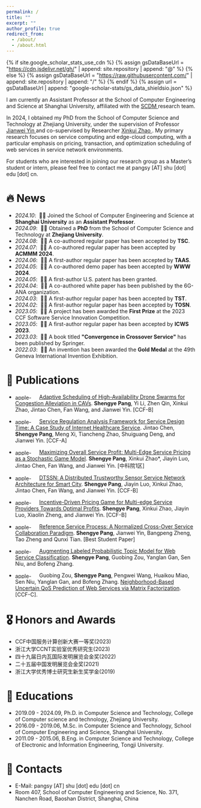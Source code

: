 ```yaml
---
permalink: /
title: ""
excerpt: ""
author_profile: true
redirect_from: 
  - /about/
  - /about.html
---
```


{% if site.google_scholar_stats_use_cdn %}
{% assign gsDataBaseUrl = "https://cdn.jsdelivr.net/gh/" | append: site.repository | append: "@" %}
{% else %}
{% assign gsDataBaseUrl = "https://raw.githubusercontent.com/" | append: site.repository | append: "/" %}
{% endif %}
{% assign url = gsDataBaseUrl | append: "google-scholar-stats/gs_data_shieldsio.json" %}

<span class='anchor' id='about-me'></span>

I am currently an Assistant Professor at the School of Computer Engineering and Science at Shanghai University, affiliated with the <a href='https://scdm-shu.github.io'> SCDM </a> research team. 

In 2024, I obtained my PhD from the School of Computer Science and Technology at Zhejiang University, under the supervision of Professor <a href='https://mypage.zju.edu.cn/0001038/'> Jianwei Yin </a> and co-supervised by Researcher <a href='https://person.zju.edu.cn/zjuzxk'> Xinkui Zhao </a>. My primary research focuses on service computing and edge-cloud computing, with a particular emphasis on pricing, transaction, and optimization scheduling of web services in service network environments. 

For students who are interested in joining our research group as a Master’s student or intern, please feel free to contact me at pangsy \[AT\] shu [dot] edu [dot] cn.

<span class='anchor' id='news'></span>

# 🔥 News
- *2024.10*: &nbsp;🎉🎉 Joined the School of Computer Engineering and Science at **Shanghai University** as an **Assistant Professor**.
- *2024.09*: &nbsp;🎉🎉 Obtained a **PhD** from the School of Computer Science and Technology at **Zhejiang University**.
- *2024.08*: &nbsp;🎉🎉 A co-authored regular paper has been accepted by **TSC**.
- *2024.07*: &nbsp;🎉🎉 A co-authored regular paper has been accepted by **ACMMM 2024**.
- *2024.06*: &nbsp;🎉🎉 A first-author regular paper has been accepted by **TAAS**.
- *2024.05*: &nbsp;🎉🎉 A co-authored demo paper has been accepted by **WWW 2024**.
- *2024.05*: &nbsp;🎉🎉 A first-author U.S. patent has been granted.
- *2024.04*: &nbsp;🎉🎉 A co-authored white paper has been published by the 6G-ANA organization.
- *2024.03*: &nbsp;🎉🎉 A first-author regular paper has been accepted by **TST**.
- *2024.02*: &nbsp;🎉🎉 A first-author regular paper has been accepted by **TOSN**.
- *2023.05*: &nbsp;🎉🎉 A project has been awarded the **First Prize** at the 2023 CCF Software Service Innovation Competition.
- *2023.05*: &nbsp;🎉🎉 A first-author regular paper has been accepted by **ICWS 2023**.
- *2023.03*: &nbsp;🎉🎉 A book titled **"Convergence in Crossover Service"** has been published by Springer.
- *2022.03*: &nbsp;🎉🎉 An invention has been awarded the **Gold Medal** at the 49th Geneva International Invention Exhibition.

<span class='anchor' id='publications'></span>

# 📝 Publications

- <span style="display: inline-block; vertical-align: bottom;"><img src="https://github.com/user-attachments/assets/83097ffc-8dbb-41d6-a882-01cf7554ce96" alt="apple-touch-icon" width="60" height="15"></span> [Adaptive Scheduling of High-Availability Drone Swarms for Congestion Alleviation in CAVs](https://dl.acm.org/doi/abs/10.1145/3673905). **Shengye Pang**, Yi Li, Zhen Qin, Xinkui Zhao, Jintao Chen, Fan Wang, and Jianwei Yin. [CCF-B]

- <span style="display: inline-block; vertical-align: bottom;"><img src="https://github.com/user-attachments/assets/302ff955-a6c8-4ca1-a43a-366e91b335b6" alt="apple-touch-icon" width="60" height="15"></span> [Service Regulation Analysis Framework for Service Design Time: A Case Study of Internet Healthcare Service](https://ieeexplore.ieee.org/abstract/document/10660508). Jintao Chen, **Shengye Pang**, Meng Xi, Tiancheng Zhao, Shuiguang Deng, and Jianwei Yin. [CCF-A]


- <span style="display: inline-block; vertical-align: bottom;"><img src="https://github.com/user-attachments/assets/ebc5b37c-bf5e-4375-b5dd-f8f82686bd12" alt="apple-touch-icon" width="60" height="15"></span> [Maximizing Overall Service Profit: Multi-Edge Service Pricing as a Stochastic Game Model](https://ieeexplore.ieee.org/document/10566008?denied=). **Shengye Pang**, Xinkui Zhao*, Jiayin Luo, Jintao Chen, Fan Wang, and Jianwei Yin. [中科院1区]

- <span style="display: inline-block; vertical-align: bottom;"><img src="https://github.com/user-attachments/assets/e3e96ba4-7750-4912-97c6-74270d53de46" alt="apple-touch-icon" width="60" height="15"></span> [DTSSN: A Distributed Trustworthy Sensor Service Network Architecture for Smart City](https://dl.acm.org/doi/abs/10.1145/3649893). **Shengye Pang**, Jiayin Luo, Xinkui Zhao, Jintao Chen, Fan Wang, and Jianwei Yin. [CCF-B]

- <span style="display: inline-block; vertical-align: bottom;"><img src="https://github.com/user-attachments/assets/9f615006-8450-4c90-8818-916ea98768dc" alt="apple-touch-icon" width="60" height="15"></span> [Incentive-Driven Pricing Game for Multi-edge Service Providers Towards Optimal Profits](https://ieeexplore.ieee.org/abstract/document/10248294). **Shengye Pang**, Xinkui Zhao, Jiayin Luo, Xiaolin Zheng, and Jianwei Yin. [CCF-B]

- <span style="display: inline-block; vertical-align: bottom;"><img src="https://github.com/user-attachments/assets/45bfaaa0-6755-402a-b100-80594129b4e5" alt="apple-touch-icon" width="60" height="15"></span> [Reference Service Process: A Normalized Cross-Over Service Collaboration Paradigm](https://ieeexplore.ieee.org/abstract/document/9283719). **Shengye Pang**, Jianwei Yin, Bangpeng Zheng, Tao Zheng and Qunxi Tian. [Best Student Paper]

- <span style="display: inline-block; vertical-align: bottom;"><img src="https://github.com/user-attachments/assets/79660486-9fc5-4f1d-a599-c2352c04cfab" alt="apple-touch-icon" width="60" height="15"></span> [Augmenting Labeled Probabilistic Topic Model for Web Service Classification](https://www.igi-global.com/article/augmenting-labeled-probabilistic-topic-model-for-web-service-classification/220391). **Shengye Pang**, Guobing Zou, Yanglan Gan, Sen Niu, and Bofeng Zhang.

- <span style="display: inline-block; vertical-align: bottom;"><img src="https://github.com/user-attachments/assets/0a520ece-b347-498d-9722-d0ddf9231461" alt="apple-touch-icon" width="60" height="15"></span> Guobing Zou, **Shengye Pang**, Pengwei Wang, Huaikou Miao, Sen Niu, Yanglan Gan, and Bofeng Zhang. [Neighborhood-Based Uncertain QoS Prediction of Web Services via Matrix Factorization](https://link.springer.com/chapter/10.1007/978-3-030-12981-1_46). [CCF-C].

<span class='anchor' id='honors-and-awards'></span>

# 🎖 Honors and Awards

- CCF中国服务计算创新大赛一等奖(2023)
- 浙江大学CCNT实验室优秀研究生(2023)
- 四十九届日内瓦国际发明展览会金奖(2022)
- 二十五届中国发明展览会金奖(2021)
- 浙江大学优秀博士研究生新生奖学金(2019)

<span class='anchor' id='educations'></span>

# 📖 Educations
- 2019.09 - 2024.09, Ph.D. in Computer Science and Technology, College of Computer science and technology, Zhejiang University. 
- 2016.09 - 2019.06, M.Sc. in Computer Science and Technology, School of Computer Engineering and Science, Shanghai University.
- 2011.09 - 2015.06, B.Eng. in Computer Science and Technology, College of Electronic and Information Engineering, Tongji University.

<span class='anchor' id='contacts'></span>

# 💬 Contacts

- E-Mail: pangsy \[AT\] shu [dot] edu [dot] cn
- Room 407, School of Computer Engineering and Science, No. 371, Nanchen Road, Baoshan District, Shanghai, China

